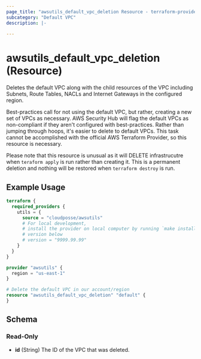 ```yaml
---
page_title: "awsutils_default_vpc_deletion Resource - terraform-provider-awsutils"
subcategory: "Default VPC"
description: |-
  
---
```


# awsutils_default_vpc_deletion (Resource)

Deletes the default VPC along with the child resources of the VPC including Subnets, Route Tables, NACLs and Internet 
Gateways in the configured region.

Best-practices call for not using the default VPC, but rather, creating a new set of VPCs as necessary. AWS Security Hub 
will flag the default VPCs as non-compliant if they aren't configured with best-practices. Rather than jumping through 
hoops, it's easier to delete to default VPCs. This task cannot be accomplished with the official AWS Terraform Provider, 
so this resource is necessary. 

Please note that this resource is unusual as it will DELETE infrastrucutre when `teraform apply` is run rather than 
creating it. This is a permanent deletion and nothing will be restored when `terraform destroy` is run. 


## Example Usage

```terraform
terraform {
  required_providers {
    utils = {
      source = "cloudposse/awsutils"
      # For local development,
      # install the provider on local computer by running `make install` from the root of the repo, and uncomment the 
      # version below
      # version = "9999.99.99"
    }
  }
}

provider "awsutils" {
  region = "us-east-1"
}

# Delete the default VPC in our account/region
resource "awsutils_default_vpc_deletion" "default" {
}
```

<!-- schema generated by tfplugindocs -->
## Schema

### Read-Only

- **id** (String) The ID of the VPC that was deleted.
